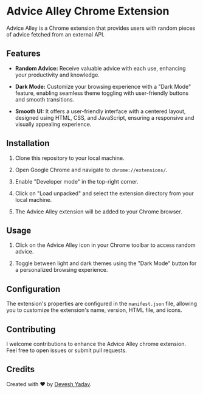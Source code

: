 
# Advice Alley Chrome Extension

Advice Alley is a Chrome extension that provides users with random pieces of advice fetched from an external API. 

## Features

- **Random Advice:** Receive valuable advice with each use, enhancing your productivity and knowledge.

- **Dark Mode:** Customize your browsing experience with a "Dark Mode" feature, enabling seamless theme toggling with user-friendly buttons and smooth transitions.

- **Smooth UI:** It offers a user-friendly interface with a centered layout, designed using HTML, CSS, and JavaScript, ensuring a responsive and visually appealing experience.


## Installation

1. Clone this repository to your local machine.

2. Open Google Chrome and navigate to `chrome://extensions/`.

3. Enable "Developer mode" in the top-right corner.

4. Click on "Load unpacked" and select the extension directory from your local machine.

5. The Advice Alley extension will be added to your Chrome browser.

## Usage

1. Click on the Advice Alley icon in your Chrome toolbar to access random advice.

2. Toggle between light and dark themes using the "Dark Mode" button for a personalized browsing experience.

## Configuration

The extension's properties are configured in the `manifest.json` file, allowing you to customize the extension's name, version, HTML file, and icons.

## Contributing

I welcome contributions to enhance the Advice Alley chrome extension. Feel free to open issues or submit pull requests.

## Credits

Created with ❤️ by [Devesh Yadav](https://github.com/DeveshYadav13).



